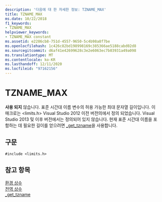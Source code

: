 ```yaml
---
description: '다음에 대 한 자세한 정보: TZNAME_MAX'
title: TZNAME_MAX
ms.date: 10/22/2018
f1_keywords:
- TZNAME_MAX
helpviewer_keywords:
- TZNAME_MAX constant
ms.assetid: e2286cb8-751d-4557-9650-5c4b98a8f7be
ms.openlocfilehash: 1c426c82bd198998169c385366ae5188cabd02d8
ms.sourcegitcommit: d6af41e42699628c3e2e6063ec7b03931a49a098
ms.translationtype: MT
ms.contentlocale: ko-KR
ms.lasthandoff: 12/11/2020
ms.locfileid: "97162156"
---
```

# <a name="tzname_max"></a>TZNAME_MAX

**사용 되지** 않습니다. 표준 시간대 이름 변수의 허용 가능한 최대 문자열 길이입니다. 이 매크로는 \<limits.h> Visual Studio 2012 이전 버전의에서 정의 되었습니다. Visual Studio 2013 및 이후 버전에서는 정의되어 있지 않습니다. 현재 표준 시간대 이름을 포함하는 데 필요한 길이를 얻으려면 [_get_tzname](../c-runtime-library/reference/get-tzname.md)을 사용합니다.

## <a name="syntax"></a>구문

```
#include <limits.h>
```

## <a name="see-also"></a>참고 항목

[환경 상수](../c-runtime-library/environmental-constants.md)<br/>
[전역 상수](../c-runtime-library/global-constants.md)<br/>
[_get_tzname](../c-runtime-library/reference/get-tzname.md)

